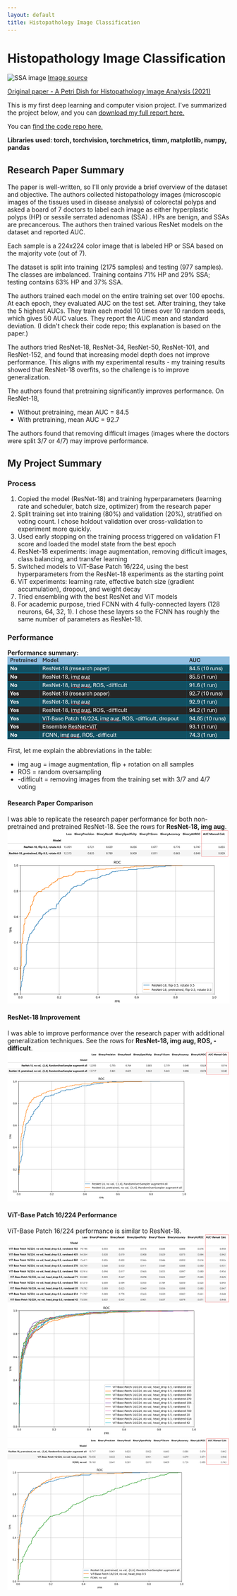 ```yaml
---
layout: default
title: Histopathology Image Classification
---
```


# Histopathology Image Classification

![SSA image](../assets/image/mhist_ssa_img.jpg)
[Image source](https://commons.wikimedia.org/wiki/File:Sessile_serrated_adenoma_3_intermed_mag.jpg)

[Original paper - A Petri Dish for Histopathology Image Analysis (2021)](https://arxiv.org/abs/2101.12355)

This is my first deep learning and computer vision project. I've summarized the project below, and you can [download my full report here.](../assets/pdf/MHIST%20Project%20Report.pdf)

You can [find the code repo here.](https://github.com/rfdspeng/ml_ai_portfolio/tree/main/mhist)

**Libraries used: torch, torchvision, torchmetrics, timm, matplotlib, numpy, pandas**

## Research Paper Summary

The paper is well-written, so I'll only provide a brief overview of the dataset and objective. The authors collected histopathology images (microscopic images of the tissues used in disease analysis) of colorectal polyps and asked a board of 7 doctors to label each image as either hyperplastic polyps (HP) or sessile serrated adenomas (SSA) . HPs are benign, and SSAs are precancerous. The authors then trained various ResNet models on the dataset and reported AUC.

Each sample is a 224x224 color image that is labeled HP or SSA based on the majority vote (out of 7).

The dataset is split into training (2175 samples) and testing (977 samples). The classes are imbalanced. Training contains 71% HP and 29% SSA; testing contains 63% HP and 37% SSA.

The authors trained each model on the entire training set over 100 epochs. At each epoch, they evaluated AUC on the test set. After training, they take the 5 highest AUCs. They train each model 10 times over 10 random seeds, which gives 50 AUC values. They report the AUC mean and standard deviation. (I didn't check their code repo; this explanation is based on the paper.)

The authors tried ResNet-18, ResNet-34, ResNet-50, ResNet-101, and ResNet-152, and found that increasing model depth does not improve performance. This aligns with my experimental results - my training results showed that ResNet-18 overfits, so the challenge is to improve generalization.

The authors found that pretraining significantly improves performance. On ResNet-18,
* Without pretraining, mean AUC = 84.5
* With pretraining, mean AUC = 92.7

The authors found that removing difficult images (images where the doctors were split 3/7 or 4/7) may improve performance.

## My Project Summary

### Process
1.	Copied the model (ResNet-18) and training hyperparameters (learning rate and scheduler, batch size, optimizer) from the research paper
2.	Split training set into training (80%) and validation (20%), stratified on voting count. I chose holdout validation over cross-validation to experiment more quickly.
3.	Used early stopping on the training process triggered on validation F1 score and loaded the model state from the best epoch
4.	ResNet-18 experiments: image augmentation, removing difficult images, class balancing, and transfer learning
5.	Switched models to ViT-Base Patch 16/224, using the best hyperparameters from the ResNet-18 experiments as the starting point
6.	ViT experiments: learning rate, effective batch size (gradient accumulation), dropout, and weight decay
7.	Tried ensembling with the best ResNet and ViT models
8.	For academic purpose, tried FCNN with 4 fully-connected layers (128 neurons, 64, 32, 1). I chose these layers so the FCNN has roughly the same number of parameters as ResNet-18.

### Performance
**Performance summary:**
![Performance summary table](../assets/image/mhist_perf_table.png)

First, let me explain the abbreviations in the table:
* img aug = image augmentation, flip + rotation on all samples
* ROS = random oversampling
* -difficult = removing images from the training set with 3/7 and 4/7 voting

#### Research Paper Comparison
I was able to replicate the research paper performance for both non-pretrained and pretrained ResNet-18. See the rows for **ResNet-18, img aug**.
![Performance comparison to paper](../assets/image/mhist_resnet_paper.png)

#### ResNet-18 Improvement
I was able to improve performance over the research paper with additional generalization techniques. See the rows for **ResNet-18, img aug, ROS, -difficult**.
![ResNet-18 performance](../assets/image/mhist_resnet.png)

#### ViT-Base Patch 16/224 Performance
ViT-Base Patch 16/224 performance is similar to ResNet-18.
![ViT-Base Patch 16/224 performance over 10 random seeds](../assets/image/mhist_vit.png)
![Compare all models](../assets/image/mhist_resnet_vit_fcnn.png)